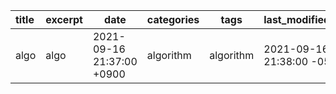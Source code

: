 | title | excerpt | date                      | categories | tags      | last_modified_at          |
| :---- | ------- | ------------------------- | ---------- | --------- | ------------------------- |
| algo  | algo    | 2021-09-16 21:37:00 +0900 | algorithm  | algorithm | 2021-09-16 21:38:00 -0500 |


